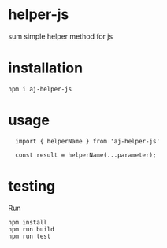 # helper-js
sum simple helper method for js
# installation 
```
npm i aj-helper-js
```

# usage

```
  import { helperName } from 'aj-helper-js'
  
  const result = helperName(...parameter);
```

# testing
Run
```
npm install
npm run build
npm run test
```
